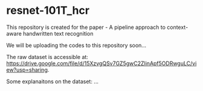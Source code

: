 # resnet-101T_hcr

This repository is created for the paper - A pipeline approach to context-aware handwritten text recognition

We will be uploading the codes to this repository soon...

The raw dataset is accessible at: https://drive.google.com/file/d/15XzvgQSv7GZ5gwC2ZlinApf5ODRwguLC/view?usp=sharing.

Some explanaitons on the dataset: ...
